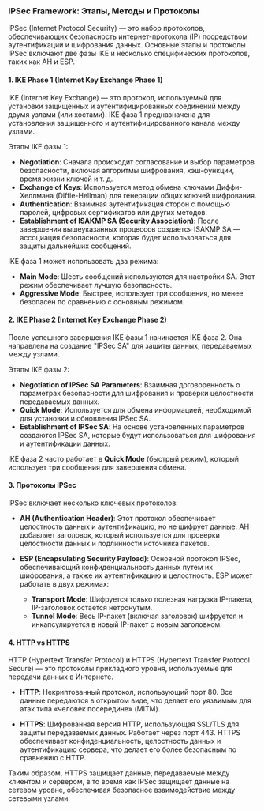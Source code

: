 ### IPSec Framework: Этапы, Методы и Протоколы

IPSec (Internet Protocol Security) — это набор протоколов, обеспечивающих безопасность интернет-протокола (IP) посредством аутентификации и шифрования данных. Основные этапы и протоколы IPSec включают две фазы IKE и несколько специфических протоколов, таких как AH и ESP.

#### 1. IKE Phase 1 (Internet Key Exchange Phase 1)
IKE (Internet Key Exchange) — это протокол, используемый для установки защищенных и аутентифицированных соединений между двумя узлами (или хостами). IKE фаза 1 предназначена для установления защищенного и аутентифицированного канала между узлами.

Этапы IKE фазы 1:
- **Negotiation**: Сначала происходит согласование и выбор параметров безопасности, включая алгоритмы шифрования, хэш-функции, время жизни ключей и т. д.
- **Exchange of Keys**: Используется метод обмена ключами Диффи-Хеллмана (Diffie-Hellman) для генерации общих ключей шифрования.
- **Authentication**: Взаимная аутентификация сторон с помощью паролей, цифровых сертификатов или других методов.
- **Establishment of ISAKMP SA (Security Association)**: После завершения вышеуказанных процессов создается ISAKMP SA — ассоциация безопасности, которая будет использоваться для защиты дальнейших сообщений.

IKE фаза 1 может использовать два режима:
- **Main Mode**: Шесть сообщений используются для настройки SA. Этот режим обеспечивает лучшую безопасность.
- **Aggressive Mode**: Быстрее, использует три сообщения, но менее безопасен по сравнению с основным режимом.

#### 2. IKE Phase 2 (Internet Key Exchange Phase 2)
После успешного завершения IKE фазы 1 начинается IKE фаза 2. Она направлена на создание "IPSec SA" для защиты данных, передаваемых между узлами.

Этапы IKE фазы 2:
- **Negotiation of IPSec SA Parameters**: Взаимная договоренность о параметрах безопасности для шифрования и проверки целостности передаваемых данных.
- **Quick Mode**: Используется для обмена информацией, необходимой для установки и обновления IPSec SA.
- **Establishment of IPSec SA**: На основе установленных параметров создаются IPSec SA, которые будут использоваться для шифрования и аутентификации данных.

IKE фаза 2 часто работает в **Quick Mode** (быстрый режим), который использует три сообщения для завершения обмена.

#### 3. Протоколы IPSec
IPSec включает несколько ключевых протоколов:

- **AH (Authentication Header)**: Этот протокол обеспечивает целостность данных и аутентификацию, но не шифрует данные. AH добавляет заголовок, который используется для проверки целостности данных и подлинности источника пакетов.
  
- **ESP (Encapsulating Security Payload)**: Основной протокол IPSec, обеспечивающий конфиденциальность данных путем их шифрования, а также их аутентификацию и целостность. ESP может работать в двух режимах:
  - **Transport Mode**: Шифруется только полезная нагрузка IP-пакета, IP-заголовок остается нетронутым.
  - **Tunnel Mode**: Весь IP-пакет (включая заголовок) шифруется и инкапсулируется в новый IP-пакет с новым заголовком.

#### 4. HTTP vs HTTPS
HTTP (Hypertext Transfer Protocol) и HTTPS (Hypertext Transfer Protocol Secure) — это протоколы прикладного уровня, используемые для передачи данных в Интернете.

- **HTTP**: Некриптованный протокол, использующий порт 80. Все данные передаются в открытом виде, что делает его уязвимым для атак типа «человек посередине» (MITM).

- **HTTPS**: Шифрованная версия HTTP, использующая SSL/TLS для защиты передаваемых данных. Работает через порт 443. HTTPS обеспечивает конфиденциальность, целостность данных и аутентификацию сервера, что делает его более безопасным по сравнению с HTTP.

Таким образом, HTTPS защищает данные, передаваемые между клиентом и сервером, в то время как IPSec защищает данные на сетевом уровне, обеспечивая безопасное взаимодействие между сетевыми узлами.

